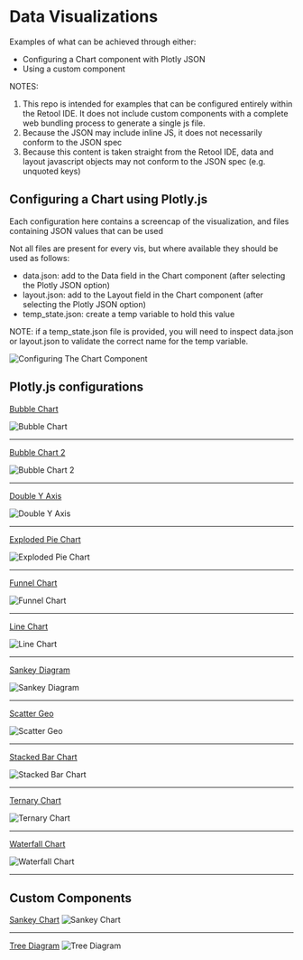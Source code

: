 # Data Visualizations

Examples of what can be achieved through either:
- Configuring a Chart component with Plotly JSON
- Using a custom component

NOTES: 
1. This repo is intended for examples that can be configured entirely within the Retool IDE. It does not include custom components with a complete web bundling process to generate a single js file.
2. Because the JSON may include inline JS, it does not necessarily conform to the JSON spec
3. Because this content is taken straight from the Retool IDE, data and layout javascript objects may not conform to the JSON spec (e.g. unquoted keys)

## Configuring a Chart using Plotly.js

Each configuration here contains a screencap of the visualization, and files containing JSON values that can be used

Not all files are present for every vis, but where available they should be used as follows:

- data.json: add to the Data field in the Chart component (after selecting the Plotly JSON option)
- layout.json: add to the Layout field in the Chart component (after selecting the Plotly JSON option)
- temp_state.json: create a temp variable to hold this value

NOTE: if a temp_state.json file is provided, you will need to inspect data.json or layout.json to validate the correct name for the temp variable.

![Configuring The Chart Component](docs/configuring_a_plotly_chart.png)

## Plotly.js configurations

[Bubble Chart](plotly_component/bubble_chart/)

![Bubble Chart](plotly_component/bubble_chart/bubble_chart.png)
___

[Bubble Chart 2](plotly_component/bubble_chart_2/)

![Bubble Chart 2](plotly_component/bubble_chart_2/bubble_chart_2.png)
___
[Double Y Axis](plotly_component/double_y_axis/)

![Double Y Axis](plotly_component/double_y_axis/double_y_axis.png)
___
[Exploded Pie Chart](plotly_component/exploded_pie_chart/)

![Exploded Pie Chart](plotly_component/exploded_pie_chart/exploded_pie_chart.png)
___
[Funnel Chart](plotly_component/funnel_chart/)

![Funnel Chart](plotly_component/funnel_chart/funnel_chart.png)
___
[Line Chart](plotly_component/line_chart/)

![Line Chart](plotly_component/line_chart/line_chart.png)
___
[Sankey Diagram](plotly_component/sankey_diagram/)

![Sankey Diagram](plotly_component/sankey_diagram/plotly_sankey_diagram.gif)
___
[Scatter Geo](plotly_component/scattergeo/)

![Scatter Geo](plotly_component/scattergeo/scattergeo.png)
___
[Stacked Bar Chart](plotly_component/stacked_bar_chart/)

![Stacked Bar Chart](plotly_component/stacked_bar_chart/stacked_bar_chart.png)
___
[Ternary Chart](plotly_component/ternary_chart/)

![Ternary Chart](plotly_component/ternary_chart/ternary_chart.png)
___
[Waterfall Chart](plotly_component/waterfall_chart/)

![Waterfall Chart](plotly_component/waterfall_chart/waterfall_chart.png)
___

## Custom Components

[Sankey Chart](custom_component/sankey_chart/)
![Sankey Chart](custom_component/sankey_chart/sankey_chart.png)
___
[Tree Diagram](custom_component/tree_diagram/)
![Tree Diagram](custom_component/tree_diagram/tree_diagram.png)
